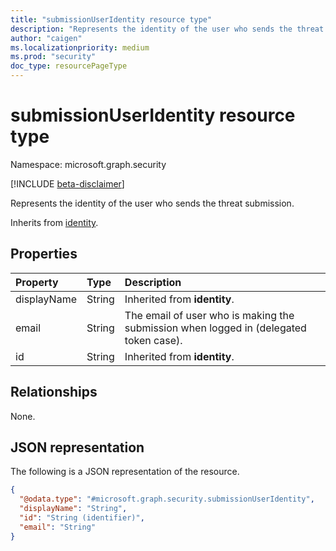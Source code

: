 ```yaml
---
title: "submissionUserIdentity resource type"
description: "Represents the identity of the user who sends the threat submission."
author: "caigen"
ms.localizationpriority: medium
ms.prod: "security"
doc_type: resourcePageType
---
```


# submissionUserIdentity resource type

Namespace: microsoft.graph.security

[!INCLUDE [beta-disclaimer](../../includes/beta-disclaimer.md)]

Represents the identity of the user who sends the threat submission.

Inherits from [identity](../resources/identity.md).

## Properties
| Property    | Type   | Description                                                                                                    |
|:------------|:-------|:---------------------------------------------------------------------------------------------------------------|
| displayName | String | Inherited from **identity**.                                                                 |
| email       | String | The email of user who is making the submission when logged in (delegated token case). | 
| id          | String | Inherited from **identity**.  |


## Relationships
None.

## JSON representation
The following is a JSON representation of the resource.
<!-- {
  "blockType": "resource",
  "@odata.type": "microsoft.graph.security.submissionUserIdentity"
}
-->
``` json
{
  "@odata.type": "#microsoft.graph.security.submissionUserIdentity",
  "displayName": "String",
  "id": "String (identifier)",
  "email": "String"
}
```

